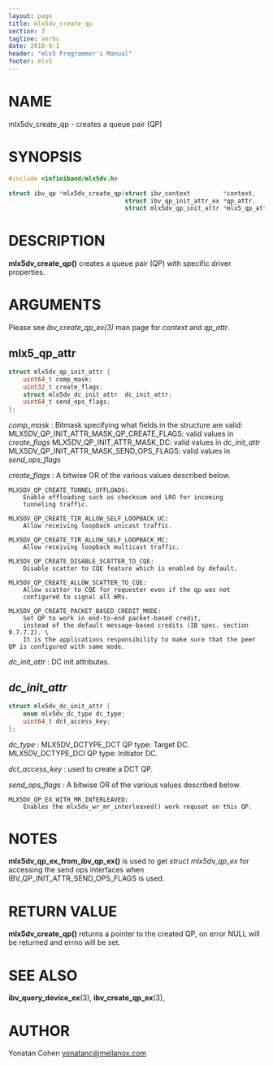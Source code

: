 ```yaml
---
layout: page
title: mlx5dv_create_qp
section: 3
tagline: Verbs
date: 2018-9-1
header: "mlx5 Programmer's Manual"
footer: mlx5
---
```


# NAME

mlx5dv_create_qp - creates a queue pair (QP)

# SYNOPSIS

```c
#include <infiniband/mlx5dv.h>

struct ibv_qp *mlx5dv_create_qp(struct ibv_context         *context,
                                struct ibv_qp_init_attr_ex *qp_attr,
                                struct mlx5dv_qp_init_attr *mlx5_qp_attr)
```


# DESCRIPTION

**mlx5dv_create_qp()** creates a queue pair (QP) with specific driver properties.

# ARGUMENTS

Please see *ibv_create_qp_ex(3)* man page for *context* and *qp_attr*.

## mlx5_qp_attr

```c
struct mlx5dv_qp_init_attr {
	uint64_t comp_mask;
	uint32_t create_flags;
	struct mlx5dv_dc_init_attr  dc_init_attr;
	uint64_t send_ops_flags;
};
```

*comp_mask*
:	Bitmask specifying what fields in the structure are valid:
	MLX5DV_QP_INIT_ATTR_MASK_QP_CREATE_FLAGS:
		valid values in *create_flags*
	MLX5DV_QP_INIT_ATTR_MASK_DC:
		valid values in *dc_init_attr*
	MLX5DV_QP_INIT_ATTR_MASK_SEND_OPS_FLAGS:
		valid values in *send_ops_flags*

*create_flags*
:	A bitwise OR of the various values described below.

	MLX5DV_QP_CREATE_TUNNEL_OFFLOADS:
		Enable offloading such as checksum and LRO for incoming
		tunneling traffic.

	MLX5DV_QP_CREATE_TIR_ALLOW_SELF_LOOPBACK_UC:
		Allow receiving loopback unicast traffic.

	MLX5DV_QP_CREATE_TIR_ALLOW_SELF_LOOPBACK_MC:
		Allow receiving loopback multicast traffic.

	MLX5DV_QP_CREATE_DISABLE_SCATTER_TO_CQE:
		Disable scatter to CQE feature which is enabled by default.

	MLX5DV_QP_CREATE_ALLOW_SCATTER_TO_CQE:
		Allow scatter to CQE for requester even if the qp was not
		configured to signal all WRs.

	MLX5DV_QP_CREATE_PACKET_BASED_CREDIT_MODE:
		Set QP to work in end-to-end packet-based credit,
		instead of the default message-based credits (IB spec. section 9.7.7.2). \
		It is the applications responsibility to make sure that the peer QP is configured with same mode.

*dc_init_attr*
:	DC init attributes.

## *dc_init_attr*

```c
struct mlx5dv_dc_init_attr {
	enum mlx5dv_dc_type	dc_type;
	uint64_t dct_access_key;
};
```

*dc_type*
:	MLX5DV_DCTYPE_DCT
		QP type: Target DC.
	MLX5DV_DCTYPE_DCI
		QP type: Initiator DC.

*dct_access_key*
:	used to create a DCT QP.


*send_ops_flags*
:	A bitwise OR of the various values described below.

	MLX5DV_QP_EX_WITH_MR_INTERLEAVED:
		Enables the mlx5dv_wr_mr_interleaved() work requset on this QP.

# NOTES

**mlx5dv_qp_ex_from_ibv_qp_ex()** is used to get *struct mlx5dv_qp_ex* for
accessing the send ops interfaces when IBV_QP_INIT_ATTR_SEND_OPS_FLAGS is used.

# RETURN VALUE

**mlx5dv_create_qp()**
returns a pointer to the created QP, on error NULL will be returned and errno will be set.


# SEE ALSO

**ibv_query_device_ex**(3), **ibv_create_qp_ex**(3),

# AUTHOR

Yonatan Cohen <yonatanc@mellanox.com>
